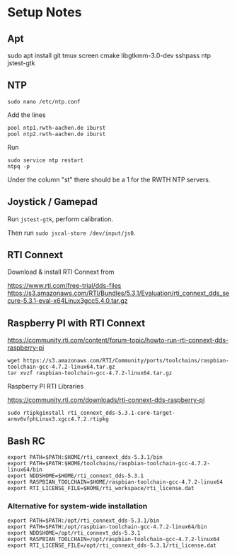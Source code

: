 

# Setup Notes


## Apt

sudo apt install git tmux screen cmake libgtkmm-3.0-dev sshpass ntp jstest-gtk

## NTP

    sudo nano /etc/ntp.conf

Add the lines

    pool ntp1.rwth-aachen.de iburst
    pool ntp2.rwth-aachen.de iburst

Run

    sudo service ntp restart
    ntpq -p

Under the column "st" there should be a 1 for the RWTH NTP servers.

## Joystick / Gamepad

Run `jstest-gtk`, perform calibration.

Then run `sudo jscal-store /dev/input/js0`.

## RTI Connext

Download & install RTI Connext from 

https://www.rti.com/free-trial/dds-files  
https://s3.amazonaws.com/RTI/Bundles/5.3.1/Evaluation/rti_connext_dds_secure-5.3.1-eval-x64Linux3gcc5.4.0.tar.gz


## Raspberry PI with RTI Connext

https://community.rti.com/content/forum-topic/howto-run-rti-connext-dds-raspberry-pi

`wget https://s3.amazonaws.com/RTI/Community/ports/toolchains/raspbian-toolchain-gcc-4.7.2-linux64.tar.gz`  
`tar xvzf raspbian-toolchain-gcc-4.7.2-linux64.tar.gz`

Raspberry PI RTI Libraries

https://community.rti.com/downloads/rti-connext-dds-raspberry-pi

    sudo rtipkginstall rti_connext_dds-5.3.1-core-target-armv6vfphLinux3.xgcc4.7.2.rtipkg

## Bash RC

    export PATH=$PATH:$HOME/rti_connext_dds-5.3.1/bin
    export PATH=$PATH:$HOME/toolchains/raspbian-toolchain-gcc-4.7.2-linux64/bin
    export NDDSHOME=$HOME/rti_connext_dds-5.3.1
    export RASPBIAN_TOOLCHAIN=$HOME/raspbian-toolchain-gcc-4.7.2-linux64
    export RTI_LICENSE_FILE=$HOME/rti_workspace/rti_license.dat

### Alternative for system-wide installation

    export PATH=$PATH:/opt/rti_connext_dds-5.3.1/bin
    export PATH=$PATH:/opt/raspbian-toolchain-gcc-4.7.2-linux64/bin
    export NDDSHOME=/opt/rti_connext_dds-5.3.1
    export RASPBIAN_TOOLCHAIN=/opt/raspbian-toolchain-gcc-4.7.2-linux64
    export RTI_LICENSE_FILE=/opt/rti_connext_dds-5.3.1/rti_license.dat
